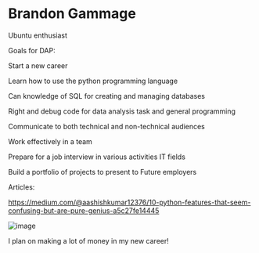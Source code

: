 # Brandon Gammage

Ubuntu enthusiast


Goals for DAP:

Start a new career 

Learn how to use the python programming language 

Can knowledge of SQL for creating and managing databases

Right and debug code for data analysis task and general programming 

Communicate to both technical and non-technical audiences

Work effectively in a team 

Prepare for a job interview in various activities IT fields 

Build a portfolio of projects to present to Future employers


Articles:

https://medium.com/@aashishkumar12376/10-python-features-that-seem-confusing-but-are-pure-genius-a5c27fe14445


![image](https://github.com/user-attachments/assets/751a885a-1925-4d2a-98ff-b64003f1e9df)

I plan on making a lot of money in my new career!

